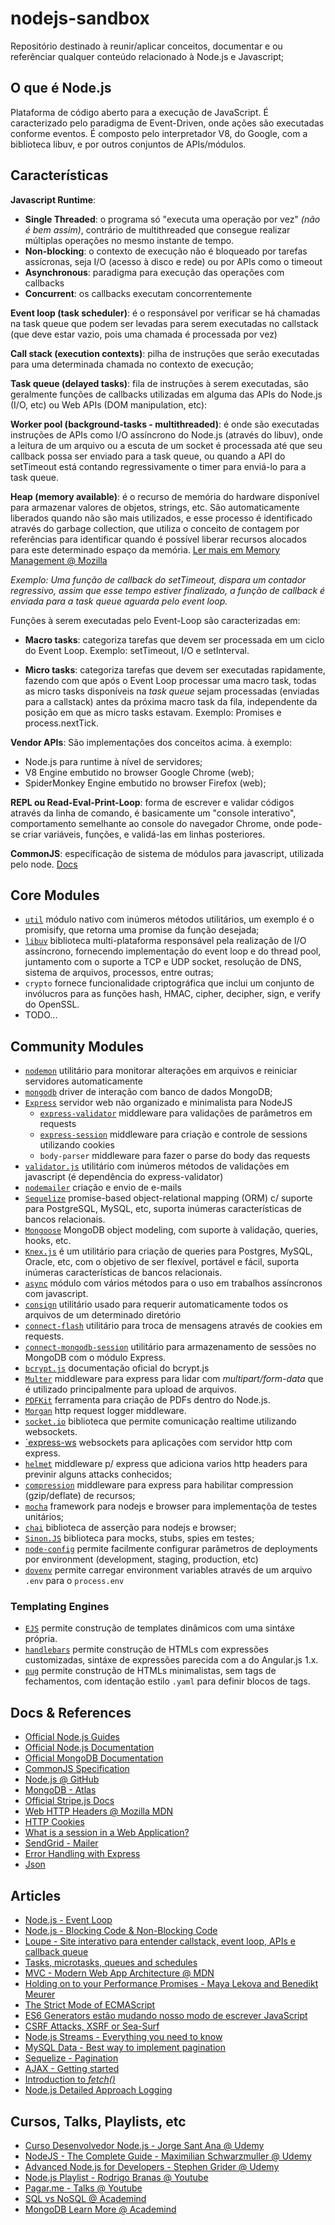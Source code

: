 # nodejs-sandbox

Repositório destinado à reunir/aplicar conceitos, documentar e ou referênciar qualquer conteúdo relacionado à Node.js e Javascript;

## O que é Node.js

Plataforma de código aberto para a execução de JavaScript.
É caracterizado pelo paradigma de Event-Driven, onde ações são executadas conforme eventos.
É composto pelo interpretador V8, do Google, com a biblioteca libuv, e por outros conjuntos de APIs/módulos.

## Características

**Javascript Runtime**:

- **Single Threaded**: o programa só "executa uma operação por vez" _(não é bem assim)_, contrário de multithreaded que consegue realizar múltiplas operações no mesmo instante de tempo.
- **Non-blocking**: o contexto de execução não é bloqueado por tarefas assícronas, seja I/O (acesso à disco e rede) ou por APIs como o timeout
- **Asynchronous**: paradigma para execução das operações com callbacks
- **Concurrent**: os callbacks executam concorrentemente

**Event loop (task scheduler)**: é o responsável por verificar se há chamadas na task queue que podem ser levadas para serem executadas no callstack (que deve estar vazio, pois uma chamada é processada por vez)

**Call stack (execution contexts)**: pilha de instruções que serão executadas para uma determinada chamada no contexto de execução;

**Task queue (delayed tasks)**: fila de instruções à serem executadas, são geralmente funções de callbacks utilizadas em alguma das APIs do Node.js (I/O, etc) ou Web APIs (DOM manipulation, etc):

**Worker pool (background-tasks - multithreaded)**: é onde são executadas instruções de APIs como I/O assíncrono do Node.js (através do libuv), onde a leitura de um arquivo ou a escuta de um socket é processada até que seu callback possa ser enviado para a task queue, ou quando a API do setTimeout está contando regressivamente o timer para enviá-lo para a task queue.

**Heap (memory available)**: é o recurso de memória do hardware disponível para armazenar valores de objetos, strings, etc. São automaticamente liberados quando não são mais utilizados, e esse processo é identificado através do garbage collection, que utiliza o conceito de contagem por referências para identificar quando é possível liberar recursos alocados para este determinado espaço da memória. [Ler mais em Memory Management @ Mozilla](https://developer.mozilla.org/pt-BR/docs/Web/JavaScript/Memory_Management)

_Exemplo: Uma função de callback do setTimeout, dispara um contador regressivo, assim que esse tempo estiver finalizado, a função de callback é enviada para a task queue aguarda pelo event loop._

Funções à serem executadas pelo Event-Loop são caracterizadas em:

- **Macro tasks**: categoriza tarefas que devem ser processada em um ciclo do Event Loop. Exemplo: setTimeout, I/O e setInterval.

- **Micro tasks**: categoriza tarefas que devem ser executadas rapidamente, fazendo com que após o Event Loop processar uma macro task, todas as micro tasks disponíveis na _task queue_ sejam processadas (enviadas para a callstack) antes da próxima macro task da fila, independente da posição em que as micro tasks estavam. Exemplo: Promises e process.nextTick.

**Vendor APIs**: São implementações dos conceitos acima. à exemplo:

- Node.js para runtime à nível de servidores;
- V8 Engine embutido no browser Google Chrome (web);
- SpiderMonkey Engine embutido no browser Firefox (web);

**REPL ou Read-Eval-Print-Loop**: forma de escrever e validar códigos através da linha de comando, é basicamente um "console interativo", comportamento semelhante ao console do navegador Chrome, onde pode-se criar variáveis, funções, e validá-las em linhas posteriores.

**CommonJS**: específicação de sistema de módulos para javascript, utilizada pelo node. [Docs](http://wiki.commonjs.org/wiki/CommonJS)

## Core Modules

- [`util`](https://nodejs.org/api/util.html) módulo nativo com inúmeros métodos utilitários, um exemplo é o promisify, que retorna uma promise da função desejada;
- [`libuv`](https://github.com/libuv/libuv) biblioteca multi-plataforma responsável pela realização de I/O assíncrono, fornecendo implementação do event loop e do thread pool, juntamento com o suporte a TCP e UDP socket, resolução de DNS, sistema de arquivos, processos, entre outras;
- `crypto` fornece funcionalidade criptográfica que inclui um conjunto de invólucros para as funções hash, HMAC, cipher, decipher, sign, e verify do OpenSSL.
- TODO...

## Community Modules

- [`nodemon`](https://github.com/remy/nodemon#nodemon) utilitário para monitorar alterações em arquivos e reiniciar servidores automaticamente
- [`mongodb`](https://github.com/mongodb/node-mongodb-native) driver de interação com banco de dados MongoDB;
- [`Express`](https://expressjs.com/pt-br/4x/api.html#express) servidor web não organizado e minimalista para NodeJS
  - [`express-validator`](https://express-validator.github.io/docs/) middleware para validações de parâmetros em requests
  - [`express-session`](https://github.com/expressjs/session) middleware para criação e controle de sessions utilizando cookies
  - `body-parser` middleware para fazer o parse do body das requests
- [`validator.js`](https://github.com/chriso/validator.js) utilitário com inúmeros métodos de validações em javascript (é dependência do express-validator)
- [`nodemailer`](https://nodemailer.com/about/) criação e envio de e-mails
- [`Sequelize`](http://docs.sequelizejs.com/) promise-based object-relational mapping (ORM) c/ suporte para PostgreSQL, MySQL, etc, suporta inúmeras características de bancos relacionais.
- [`Mongoose`](https://mongoosejs.com/docs/index.html) MongoDB object modeling, com suporte à validação, queries, hooks, etc.
- [`Knex.js`](https://knexjs.org/) é um utilitário para criação de queries para Postgres, MySQL, Oracle, etc, com o objetivo de ser flexível, portável e fácil, suporta inúmeras características de bancos relacionais.
- [`async`](https://caolan.github.io/async/docs.html) módulo com vários métodos para o uso em trabalhos assíncronos com javascript.
- [`consign`](https://www.npmjs.com/package/consign) utilitário usado para requerir automaticamente todos os arquivos de um determinado diretório
- [`connect-flash`](https://github.com/jaredhanson/connect-flash) utilitário para troca de mensagens através de cookies em requests.
- [`connect-mongodb-session`](https://github.com/mongodb-js/connect-mongodb-session) utilitário para armazenamento de sessões no MongoDB com o módulo Express.
- [`bcrypt.js`](https://github.com/dcodeIO/bcrypt.js/blob/master/README.md) documentação oficial do bcrypt.js
- [`Multer`](https://github.com/expressjs/multer) middleware para express para lidar com _multipart/form-data_ que é utilizado principalmente para upload de arquivos.
- [`PDFKit`](http://pdfkit.org/) ferramenta para criação de PDFs dentro do Node.js.
- [`Morgan`](https://github.com/expressjs/morgan) http request logger middleware.
- [`socket.io`](https://socket.io/docs/) biblioteca que permite comunicação realtime utilizando websockets.
- [`express-ws](https://www.npmjs.com/package/express-ws) websockets para aplicações com servidor http com express.
- [`helmet`](https://github.com/helmetjs/helmet) middleware p/ express que adiciona varios http headers para previnir alguns attacks conhecidos;
- [`compression`](https://github.com/expressjs/compression) middleware para express para habilitar compression (gzip/deflate) de recursos;
- [`mocha`](https://mochajs.org/) framework para nodejs e browser para implementaçõa de testes unitários;
- [`chai`](https://www.chaijs.com/) biblioteca de asserção para nodejs e browser;
- [`Sinon.JS`](https://sinonjs.org/) biblioteca para mocks, stubs, spies em testes;
- [`node-config`](https://github.com/lorenwest/node-config) permite facilmente configurar parâmetros de deployments por environment (development, staging, production, etc)
- [`dovenv`](https://github.com/motdotla/dotenv) permite carregar environment variables através de um arquivo `.env` para o `process.env`

### Templating Engines

- [`EJS`](http://ejs.co/) permite construção de templates dinâmicos com uma sintáxe própria.
- [`handlebars`](https://handlebarsjs.com/) permite construção de HTMLs com expressões customizadas, sintáxe de expressões parecida com a do Angular.js 1.x.
- [`pug`](https://pugjs.org/api/reference.html) permite construção de HTMLs minimalistas, sem tags de fechamentos, com identação estilo `.yaml` para definir blocos de tags.

## Docs & References

- [Official Node.js Guides](https://nodejs.org/en/docs/guides/)
- [Official Node.js Documentation](https://nodejs.org/dist/latest/docs/api/)
- [Official MongoDB Documentation](https://docs.mongodb.com/manual/)
- [CommonJS Specification](http://wiki.commonjs.org/wiki/CommonJS)
- [Node.js @ GitHub](https://github.com/nodejs/node)
- [MongoDB - Atlas](https://docs.atlas.mongodb.com/connect-to-cluster/)
- [Official Stripe.js Docs](https://stripe.com/docs)
- [Web HTTP Headers @ Mozilla MDN](https://developer.mozilla.org/en-US/docs/Web/HTTP/Headers)
- [HTTP Cookies](https://developer.mozilla.org/en-US/docs/Web/HTTP/Cookies)
- [What is a session in a Web Application?](https://www.quora.com/What-is-a-session-in-a-Web-Application)
- [SendGrid - Mailer](https://sendgrid.com/docs/)
- [Error Handling with Express](https://expressjs.com/en/guide/error-handling.html)
- [Json](https://www.json.org/)

## Articles

- [Node.js - Event Loop](https://nodejs.org/en/docs/guides/event-loop-timers-and-nexttick/)
- [Node.js - Blocking Code & Non-Blocking Code](https://nodejs.org/en/docs/guides/dont-block-the-event-loop/)
- [Loupe - Site interativo para entender callstack, event loop, APIs e callback queue](http://latentflip.com/loupe)
- [Tasks, microtasks, queues and schedules](https://jakearchibald.com/2015/tasks-microtasks-queues-and-schedules/)
- [MVC - Modern Web App Architecture @ MDN](https://developer.mozilla.org/en-US/docs/Web/Apps/Fundamentals/Modern_web_app_architecture/MVC_architecture)
- [Holding on to your Performance Promises - Maya Lekova and Benedikt Meurer](https://www.youtube.com/watch?v=DFP5DKDQfOc&)
- [The Strict Mode of ECMAScript](http://www.ecma-international.org/ecma-262/5.1/#sec-C)
- [ES6 Generators estão mudando nosso modo de escrever JavaScript](https://medium.com/nossa-coletividad/es6-generators-est%C3%A3o-mudando-nosso-modo-de-escrever-javascript-e99f7c79bdd7)
- [CSRF Attacks, XSRF or Sea-Surf](https://www.acunetix.com/websitesecurity/csrf-attacks/)
- [Node.js Streams - Everything you need to know](https://medium.freecodecamp.org/node-js-streams-everything-you-need-to-know-c9141306be93)
- [MySQL Data - Best way to implement pagination](https://stackoverflow.com/questions/3799193/mysql-data-best-way-to-implement-paging)
- [Sequelize - Pagination](http://docs.sequelizejs.com/manual/tutorial/querying.html#pagination-limiting)
- [AJAX - Getting started](https://developer.mozilla.org/en-US/docs/Web/Guide/AJAX/Getting_Started)
- [Introduction to _fetch()_](https://developers.google.com/web/updates/2015/03/introduction-to-fetch)
- [Node.js Detailed Approach Logging](https://blog.risingstack.com/node-js-logging-tutorial/)

## Cursos, Talks, Playlists, etc

- [Curso Desenvolvedor Node.js - Jorge Sant Ana @ Udemy](https://www.udemy.com/curso-completo-do-desenvolvedor-nodejs)
- [NodeJS - The Complete Guide - Maximilian Schwarzmuller @ Udemy](https://www.udemy.com/nodejs-the-complete-guide/)
- [Advanced Node.js for Developers - Stephen Grider @ Udemy](https://www.udemy.com/advanced-node-for-developers)
- [Node.js Playlist - Rodrigo Branas @ Youtube](https://youtu.be/KtDwdoxQL4A?list=PLQCmSnNFVYnTFo60Bt972f8HA4Td7WKwq)
- [Pagar.me - Talks @ Youtube](https://www.youtube.com/channel/UCNhSCufrcOMeFvzEM7tt9Lw)
- [SQL vs NoSQL @ Academind](https://academind.com/learn/web-dev/sql-vs-nosql/)
- [MongoDB Learn More @ Academind](https://academind.com/learn/mongodb)